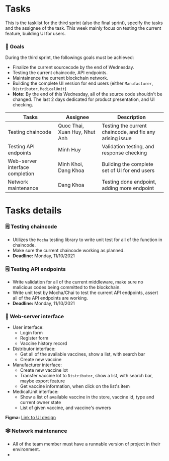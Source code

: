 # Tasks

This is the tasklist for the third sprint (also the final sprint), specify the tasks and the assignee of the task.
This week mainly focus on testing the current feature, building UI for users.

### 🥇 Goals
During the third sprint, the followings goals must be achieved:
* Finalize the current sourcecode by the end of Wednesday.
* Testing the current chaincode, API endpoints.
* Maintainence the current blockchain network.
* Building the complete UI version for end users (either ```Manufacturer```, ```Distributor```, ```MedicalUnit```)
* __Note:__ By the end of this Wednesday, all of the source code shouldn't be changed. The last 2 days dedicated for product presentation, and UI checking.

| Tasks | Assignee | Description |
| ----- | -------- | ----------- |
| Testing chaincode | Quoc Thai, Xuan Huy, Nhut Anh | Testing the current chaincode, and fix any arising issue |
| Testing API endpoints | Minh Huy | Validation testing, and response checking |
| Web-server interface completion | Minh Khoi, Dang Khoa | Building the complete set of UI for end users |
| Network maintenance | Dang Khoa | Testing done endpoint, adding more endpoint |

# Tasks details 

### 🗒️ Testing chaincode
* Utilizes the ```Mocha``` testing library to write unit test for all of the function in chaincode.
* Make sure the current chaincode working as planned.
* __Deadline:__ Monday, 11/10/2021

### 🗒️ Testing API endpoints
* Write validation for all of the current middleware, make sure no malicious codes being committed to the blockchain.
* Write unit test by Mocha/Chai to test the current API endpoints, assert all of the API endpoints are working.
* __Deadline:__ Monday, 11/10/2021

### 🔖 Web-server interface
* User interface: 
  * Login form
  * Register form
  * Vaccine history record
* Distributor interface:
  * Get all of the available vaccines, show a list, with search bar
  * Create new vaccine
* Manufacturer interface:
  * Create new vaccine lot
  * Transfer vaccine lot to ```Distributor```, show a list, with search bar, maybe export feature
  * Get vaccine information, when click on the list's item
* MedicalUnit interface:
  * Show a list of available vaccine in the store, vaccine id, type and current owner state
  * List of given vaccine, and vaccine's owners
 
**Figma:** [Link to UI design](https://www.figma.com/file/PVXHyekYD6Oxn2XmmPJXgU/Blockchain-network)

### 🕸️ Network maintenance
* All of the team member must have a runnable version of project in their environment.
* 

